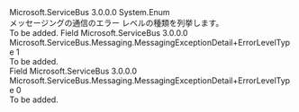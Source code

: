 <Type Name="MessagingExceptionDetail+ErrorLevelType" FullName="Microsoft.ServiceBus.Messaging.MessagingExceptionDetail+ErrorLevelType">
  <TypeSignature Language="C#" Value="public enum MessagingExceptionDetail.ErrorLevelType" />
  <TypeSignature Language="ILAsm" Value=".class nested public auto ansi sealed MessagingExceptionDetail/ErrorLevelType extends System.Enum" />
  <TypeSignature Language="DocId" Value="T:Microsoft.ServiceBus.Messaging.MessagingExceptionDetail.ErrorLevelType" />
  <TypeSignature Language="VB.NET" Value="Public Enum MessagingExceptionDetail.ErrorLevelType" />
  <TypeSignature Language="F#" Value="type MessagingExceptionDetail.ErrorLevelType = " />
  <AssemblyInfo>
    <AssemblyName>Microsoft.ServiceBus</AssemblyName>
    <AssemblyVersion>3.0.0.0</AssemblyVersion>
  </AssemblyInfo>
  <Base>
    <BaseTypeName>System.Enum</BaseTypeName>
  </Base>
  <Docs>
    <summary>メッセージングの通信のエラー レベルの種類を列挙します。</summary>
    <remarks>To be added.</remarks>
  </Docs>
  <Members>
    <Member MemberName="ServerError">
      <MemberSignature Language="C#" Value="ServerError" />
      <MemberSignature Language="ILAsm" Value=".field public static literal valuetype Microsoft.ServiceBus.Messaging.MessagingExceptionDetail/ErrorLevelType ServerError = int32(1)" />
      <MemberSignature Language="DocId" Value="F:Microsoft.ServiceBus.Messaging.MessagingExceptionDetail.ErrorLevelType.ServerError" />
      <MemberSignature Language="VB.NET" Value="ServerError" />
      <MemberSignature Language="F#" Value="ServerError = 1" Usage="Microsoft.ServiceBus.Messaging.MessagingExceptionDetail.ErrorLevelType.ServerError" />
      <MemberType>Field</MemberType>
      <AssemblyInfo>
        <AssemblyName>Microsoft.ServiceBus</AssemblyName>
        <AssemblyVersion>3.0.0.0</AssemblyVersion>
      </AssemblyInfo>
      <ReturnValue>
        <ReturnType>Microsoft.ServiceBus.Messaging.MessagingExceptionDetail+ErrorLevelType</ReturnType>
      </ReturnValue>
      <MemberValue>1</MemberValue>
      <Docs>
        <summary>To be added.</summary>
      </Docs>
    </Member>
    <Member MemberName="UserError">
      <MemberSignature Language="C#" Value="UserError" />
      <MemberSignature Language="ILAsm" Value=".field public static literal valuetype Microsoft.ServiceBus.Messaging.MessagingExceptionDetail/ErrorLevelType UserError = int32(0)" />
      <MemberSignature Language="DocId" Value="F:Microsoft.ServiceBus.Messaging.MessagingExceptionDetail.ErrorLevelType.UserError" />
      <MemberSignature Language="VB.NET" Value="UserError" />
      <MemberSignature Language="F#" Value="UserError = 0" Usage="Microsoft.ServiceBus.Messaging.MessagingExceptionDetail.ErrorLevelType.UserError" />
      <MemberType>Field</MemberType>
      <AssemblyInfo>
        <AssemblyName>Microsoft.ServiceBus</AssemblyName>
        <AssemblyVersion>3.0.0.0</AssemblyVersion>
      </AssemblyInfo>
      <ReturnValue>
        <ReturnType>Microsoft.ServiceBus.Messaging.MessagingExceptionDetail+ErrorLevelType</ReturnType>
      </ReturnValue>
      <MemberValue>0</MemberValue>
      <Docs>
        <summary>To be added.</summary>
      </Docs>
    </Member>
  </Members>
</Type>